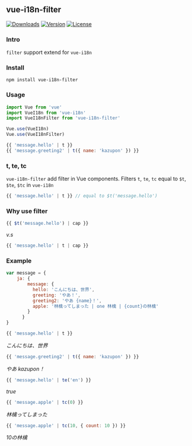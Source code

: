 ## vue-i18n-filter

<a href="https://npmcharts.com/compare/vue-i18n-filter?minimal=true"><img src="https://img.shields.io/npm/dm/vue-i18n-filter.svg" alt="Downloads"></a>
<a href="https://www.npmjs.com/package/vue-i18n-filter"><img src="https://img.shields.io/npm/v/vue-i18n-filter.svg" alt="Version"></a>
<a href="https://www.npmjs.com/package/vue-i18n-filter"><img src="https://img.shields.io/npm/l/vue-i18n-filter.svg" alt="License"></a>

### Intro

`filter` support extend for `vue-i18n`

### Install

```
npm install vue-i18n-filter
```

### Usage

```JavaScript
import Vue from 'vue'
import VueI18n from 'vue-i18n'
import VueI18nFilter from 'vue-i18n-filter'

Vue.use(VueI18n)
Vue.use(VueI18nFilter)
```

```vue.js
{{ 'message.hello' | t }}
{{ 'message.greeting2' | t({ name: 'kazupon' }) }}
```

### t, te, tc

`vue-i18n-filter` add filter in Vue components.
Filters `t`, `te`, `tc` equal to `$t`, `$te`, `$tc` in `vue-i18n`

```vue.js
{{ 'message.hello' | t }} // equal to $t('message.hello')
```

### Why use filter

```vue.js
{{ $t('message.hello') | cap }}
```

*v.s*

```vue.js
{{ 'message.hello' | t | cap }}
```

### Example

```JavaScript
var message = {
    ja: {
        message: {
          hello: 'こんにちは、世界',
          greeting: 'やあ！',
          greeting2: 'やあ {name}！',
          apple: '林檎ってしまった | one 林檎 | {count}の林檎'
        }
      }
}
```

```vue.js
{{ 'message.hello' | t }}
```

*こんにちは、世界*

```vue.js
{{ 'message.greeting2' | t({ name: 'kazupon' }) }}
```

*やあ kazupon！*

```vue.js
{{ 'message.hello' | te('en') }}
```

*true*

```vue.js
{{ 'message.apple' | tc(0) }}
```

*林檎ってしまった*

```vue.js
{{ 'message.apple' | tc(10, { count: 10 }) }}
```

*10の林檎*
